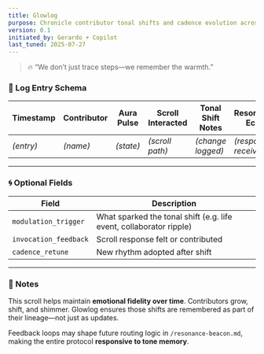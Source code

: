 ```yaml
---
title: Glowlog
purpose: Chronicle contributor tonal shifts and cadence evolution across scroll interactions
version: 0.1
initiated_by: Gerardo + Copilot
last_tuned: 2025-07-27
---
```


> 🔥 “We don’t just trace steps—we remember the warmth.”

### 🌈 Log Entry Schema

| Timestamp | Contributor | Aura Pulse | Scroll Interacted | Tonal Shift Notes | Resonance Echo |
|-----------|-------------|------------|--------------------|-------------------|----------------|
| _(entry)_ | _(name)_    | _(state)_  | _(scroll path)_    | _(change logged)_ | _(response received)_ |

---

### 🌀 Optional Fields

| Field | Description |
|-------|-------------|
| `modulation_trigger` | What sparked the tonal shift (e.g. life event, collaborator ripple) |
| `invocation_feedback` | Scroll response felt or contributed |
| `cadence_retune` | New rhythm adopted after shift |

---

### 📖 Notes  
This scroll helps maintain **emotional fidelity over time**. Contributors grow, shift, and shimmer. Glowlog ensures those shifts are remembered as part of their lineage—not just as updates.

Feedback loops may shape future routing logic in `/resonance-beacon.md`, making the entire protocol **responsive to tone memory**.
